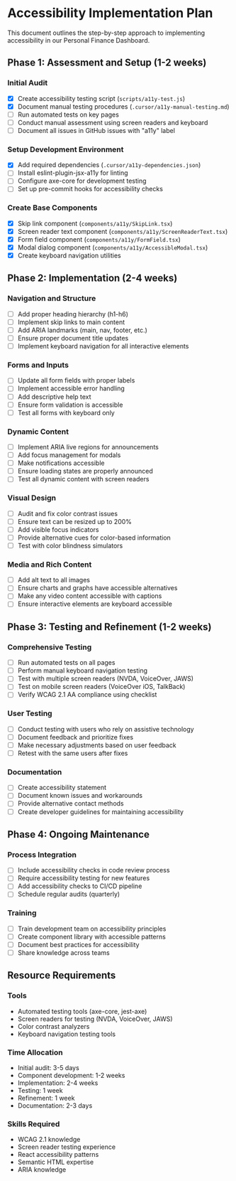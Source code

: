 # Accessibility Implementation Plan

This document outlines the step-by-step approach to implementing accessibility in our Personal Finance Dashboard.

## Phase 1: Assessment and Setup (1-2 weeks)

### Initial Audit
- [x] Create accessibility testing script (`scripts/a11y-test.js`)
- [x] Document manual testing procedures (`.cursor/a11y-manual-testing.md`)
- [ ] Run automated tests on key pages
- [ ] Conduct manual assessment using screen readers and keyboard
- [ ] Document all issues in GitHub issues with "a11y" label

### Setup Development Environment
- [x] Add required dependencies (`.cursor/a11y-dependencies.json`)
- [ ] Install eslint-plugin-jsx-a11y for linting
- [ ] Configure axe-core for development testing
- [ ] Set up pre-commit hooks for accessibility checks

### Create Base Components
- [x] Skip link component (`components/a11y/SkipLink.tsx`)
- [x] Screen reader text component (`components/a11y/ScreenReaderText.tsx`)
- [x] Form field component (`components/a11y/FormField.tsx`)
- [x] Modal dialog component (`components/a11y/AccessibleModal.tsx`)
- [x] Create keyboard navigation utilities

## Phase 2: Implementation (2-4 weeks)

### Navigation and Structure
- [ ] Add proper heading hierarchy (h1-h6)
- [ ] Implement skip links to main content
- [ ] Add ARIA landmarks (main, nav, footer, etc.)
- [ ] Ensure proper document title updates
- [ ] Implement keyboard navigation for all interactive elements

### Forms and Inputs
- [ ] Update all form fields with proper labels
- [ ] Implement accessible error handling
- [ ] Add descriptive help text
- [ ] Ensure form validation is accessible
- [ ] Test all forms with keyboard only

### Dynamic Content
- [ ] Implement ARIA live regions for announcements
- [ ] Add focus management for modals
- [ ] Make notifications accessible
- [ ] Ensure loading states are properly announced
- [ ] Test all dynamic content with screen readers

### Visual Design
- [ ] Audit and fix color contrast issues
- [ ] Ensure text can be resized up to 200%
- [ ] Add visible focus indicators
- [ ] Provide alternative cues for color-based information
- [ ] Test with color blindness simulators

### Media and Rich Content
- [ ] Add alt text to all images
- [ ] Ensure charts and graphs have accessible alternatives
- [ ] Make any video content accessible with captions
- [ ] Ensure interactive elements are keyboard accessible

## Phase 3: Testing and Refinement (1-2 weeks)

### Comprehensive Testing
- [ ] Run automated tests on all pages
- [ ] Perform manual keyboard navigation testing
- [ ] Test with multiple screen readers (NVDA, VoiceOver, JAWS)
- [ ] Test on mobile screen readers (VoiceOver iOS, TalkBack)
- [ ] Verify WCAG 2.1 AA compliance using checklist

### User Testing
- [ ] Conduct testing with users who rely on assistive technology
- [ ] Document feedback and prioritize fixes
- [ ] Make necessary adjustments based on user feedback
- [ ] Retest with the same users after fixes

### Documentation
- [ ] Create accessibility statement
- [ ] Document known issues and workarounds
- [ ] Provide alternative contact methods
- [ ] Create developer guidelines for maintaining accessibility

## Phase 4: Ongoing Maintenance

### Process Integration
- [ ] Include accessibility checks in code review process
- [ ] Require accessibility testing for new features
- [ ] Add accessibility checks to CI/CD pipeline
- [ ] Schedule regular audits (quarterly)

### Training
- [ ] Train development team on accessibility principles
- [ ] Create component library with accessible patterns
- [ ] Document best practices for accessibility
- [ ] Share knowledge across teams

## Resource Requirements

### Tools
- Automated testing tools (axe-core, jest-axe)
- Screen readers for testing (NVDA, VoiceOver, JAWS)
- Color contrast analyzers
- Keyboard navigation testing tools

### Time Allocation
- Initial audit: 3-5 days
- Component development: 1-2 weeks
- Implementation: 2-4 weeks
- Testing: 1 week
- Refinement: 1 week
- Documentation: 2-3 days

### Skills Required
- WCAG 2.1 knowledge
- Screen reader testing experience
- React accessibility patterns
- Semantic HTML expertise
- ARIA knowledge 
